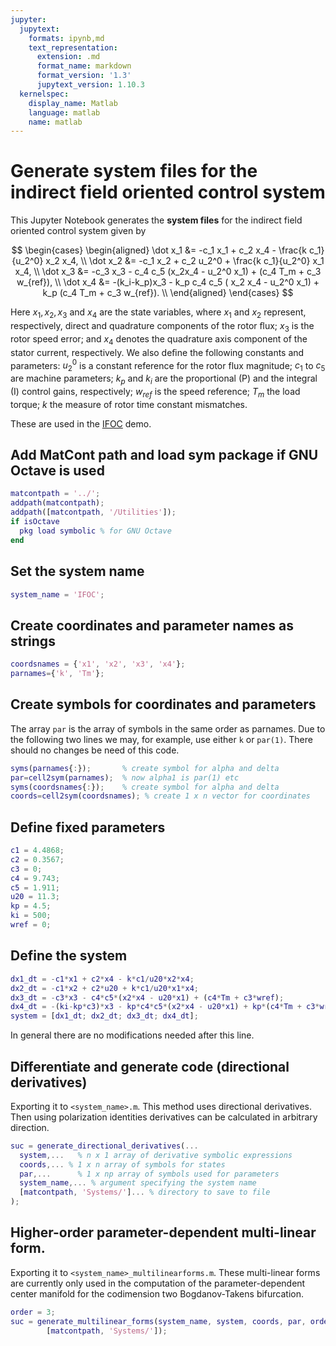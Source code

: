 ```yaml
---
jupyter:
  jupytext:
    formats: ipynb,md
    text_representation:
      extension: .md
      format_name: markdown
      format_version: '1.3'
      jupytext_version: 1.10.3
  kernelspec:
    display_name: Matlab
    language: matlab
    name: matlab
---
```


# Generate system files for the indirect field oriented control system

This Jupyter Notebook generates the __system files__ for the indirect field oriented control system given by

$$
\begin{cases}
\begin{aligned}
\dot x_1 &= -c_1 x_1 + c_2 x_4 - \frac{k c_1}{u_2^0} x_2 x_4, \\
\dot x_2 &= -c_1 x_2 + c_2 u_2^0 + \frac{k c_1}{u_2^0} x_1 x_4, \\
\dot x_3 &= -c_3 x_3 - c_4 c_5 (x_2x_4 - u_2^0 x_1) + (c_4 T_m + c_3 w_{ref}), \\
\dot x_4 &= -(k_i-k_p)x_3 - k_p c_4 c_5 ( x_2 x_4 - u_2^0 x_1) + k_p (c_4 T_m + c_3 w_{ref}). \\
\end{aligned}
\end{cases}
$$

Here $x_1 , x_2 , x_3$ and $x_4$ are the state variables, where $x_1$ and $x_2$
represent, respectively, direct and quadrature components of the rotor ﬂux;
$x_3$ is the rotor speed error; and $x_4$ denotes the quadrature axis component
of the stator current, respectively.  We also deﬁne the following constants and
parameters: $u_2^0$ is a constant reference for the rotor flux magnitude; $c_1$
to $c_5$ are machine parameters; $k_p$ and $k_i$ are the proportional (P) and
the integral (I) control gains, respectively; $w_{ref}$ is the speed reference;
$T_m$ the load torque; $k$ the measure of rotor time constant mismatches.


These are used in the [IFOC](IFOC.ipynb) demo.


## Add MatCont path and load sym package if GNU Octave is used

```matlab
matcontpath = '../';
addpath(matcontpath);
addpath([matcontpath, '/Utilities']);
if isOctave
  pkg load symbolic % for GNU Octave
end
```

## Set the system name

```matlab
system_name = 'IFOC';
```

## Create coordinates and parameter names as strings 

```matlab
coordsnames = {'x1', 'x2', 'x3', 'x4'};
parnames={'k', 'Tm'};
```

## Create symbols for coordinates and parameters
The array `par` is the array of symbols in the same order as parnames.
Due to the following two lines we may, for example, use either `k` or
`par(1)`. There should no changes be need of this code.

```matlab
syms(parnames{:});       % create symbol for alpha and delta
par=cell2sym(parnames);  % now alpha1 is par(1) etc
syms(coordsnames{:});    % create symbol for alpha and delta
coords=cell2sym(coordsnames); % create 1 x n vector for coordinates
```

## Define fixed parameters

```matlab
c1 = 4.4868;
c2 = 0.3567;
c3 = 0;
c4 = 9.743;
c5 = 1.911;
u20 = 11.3;
kp = 4.5;
ki = 500;
wref = 0;
```

## Define the system

```matlab
dx1_dt = -c1*x1 + c2*x4 - k*c1/u20*x2*x4;
dx2_dt = -c1*x2 + c2*u20 + k*c1/u20*x1*x4;
dx3_dt = -c3*x3 - c4*c5*(x2*x4 - u20*x1) + (c4*Tm + c3*wref);
dx4_dt = -(ki-kp*c3)*x3 - kp*c4*c5*(x2*x4 - u20*x1) + kp*(c4*Tm + c3*wref);
system = [dx1_dt; dx2_dt; dx3_dt; dx4_dt];
```

In general there are no modifications needed after this line.

## Differentiate and generate code (directional derivatives)

Exporting it to `<system_name>.m`. This method uses directional derivatives.
Then using polarization identities derivatives can be calculated in arbitrary
direction.

```matlab
suc = generate_directional_derivatives(...
  system,...   % n x 1 array of derivative symbolic expressions
  coords,... % 1 x n array of symbols for states
  par,...      % 1 x np array of symbols used for parameters
  system_name,... % argument specifying the system name
  [matcontpath, 'Systems/']... % directory to save to file
);
```

## Higher-order parameter-dependent multi-linear form.

Exporting it to `<system_name>_multilinearforms.m`. These multi-linear forms are
currently only used in the computation of the parameter-dependent center
manifold for the codimension two Bogdanov-Takens bifurcation.

```matlab
order = 3;
suc = generate_multilinear_forms(system_name, system, coords, par, order, ...
        [matcontpath, 'Systems/']);
```
